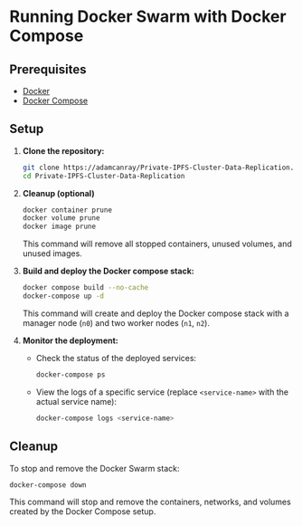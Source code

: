 # Running Docker Swarm with Docker Compose

## Prerequisites

- [Docker](https://www.docker.com/)
- [Docker Compose](https://docs.docker.com/compose/)

## Setup

1. **Clone the repository:**

   ```bash
   git clone https://adamcanray/Private-IPFS-Cluster-Data-Replication.git
   cd Private-IPFS-Cluster-Data-Replication
   ```

2. **Cleanup (optional)**

   ```bash
   docker container prune
   docker volume prune
   docker image prune
   ```

   This command will remove all stopped containers, unused volumes, and unused images.

3. **Build and deploy the Docker compose stack:**

   ```bash
   docker compose build --no-cache
   docker-compose up -d
   ```

   This command will create and deploy the Docker compose stack with a manager node (`n0`) and two worker nodes (`n1`, `n2`).

4. **Monitor the deployment:**

   - Check the status of the deployed services:

     ```bash
     docker-compose ps
     ```

   - View the logs of a specific service (replace `<service-name>` with the actual service name):

     ```bash
     docker-compose logs <service-name>
     ```

## Cleanup

To stop and remove the Docker Swarm stack:

```bash
docker-compose down
```

This command will stop and remove the containers, networks, and volumes created by the Docker Compose setup.
